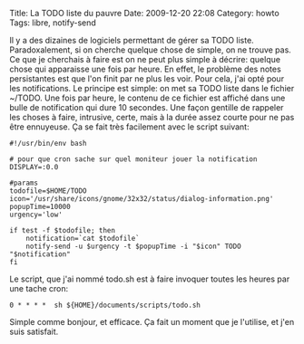Title: La TODO liste du pauvre
Date: 2009-12-20 22:08
Category: howto
Tags: libre, notify-send

Il y a des dizaines de logiciels permettant de gérer sa TODO liste.
Paradoxalement, si on cherche quelque chose de simple, on ne trouve
pas. Ce que je cherchais à faire est on ne peut plus simple à
décrire: quelque chose qui apparaisse une fois par heure. En effet,
le problème des notes persistantes est que l'on finit par ne plus
les voir. Pour cela, j'ai opté pour les notifications. Le principe
est simple: on met sa TODO liste dans le fichier \~/TODO. Une fois
par heure, le contenu de ce fichier est affiché dans une bulle de
notification qui dure 10 secondes. Une façon gentille de rappeler
les choses à faire, intrusive, certe, mais à la durée assez courte
pour ne pas être ennuyeuse. Ça se fait très facilement avec le
script suivant:

    #!/usr/bin/env bash

    # pour que cron sache sur quel moniteur jouer la notification
    DISPLAY=:0.0

    #params
    todofile=$HOME/TODO
    icon='/usr/share/icons/gnome/32x32/status/dialog-information.png'
    popupTime=10000
    urgency='low'

    if test -f $todofile; then
        notification=`cat $todofile`
        notify-send -u $urgency -t $popupTime -i "$icon" TODO "$notification"
    fi

Le script, que j'ai nommé todo.sh est à faire invoquer toutes les
heures par une tache cron:

    0 * * * *  sh ${HOME}/documents/scripts/todo.sh

Simple comme bonjour, et efficace. Ça fait un moment que je
l'utilise, et j'en suis satisfait.
